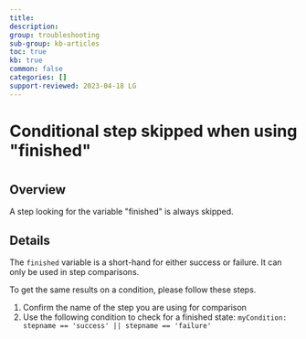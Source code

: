 ```yaml
---
title: 
description: 
group: troubleshooting
sub-group: kb-articles
toc: true
kb: true
common: false
categories: []
support-reviewed: 2023-04-18 LG
---
```


# Conditional step skipped when using "finished"

#

## Overview

A step looking for the variable "finished" is always skipped.

## Details

The `finished` variable is a short-hand for either success or failure. It can
only be used in step comparisons.

To get the same results on a condition, please follow these steps.

  1. Confirm the name of the step you are using for comparison
  2. Use the following condition to check for a finished state: `myCondition: stepname == 'success' || stepname == 'failure'`

